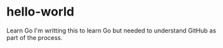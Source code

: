 # hello-world
Learn Go
I'm writting this to learn Go but needed to understand GitHub as part of the process.
